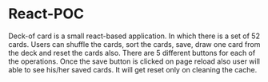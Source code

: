# React-POC

Deck-of card is a small react-based application. In which there is a set of 52 cards. Users can shuffle the cards,  sort the cards,  save, draw one card from the deck and reset the cards also. There are 5 different buttons for each of the operations. Once the save button is clicked on page reload also user will able to see his/her saved cards. It will get reset only on cleaning the cache.
